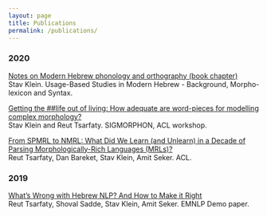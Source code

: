```yaml
---
layout: page
title: Publications
permalink: /publications/
---
```


### 2020
<p><a href="https://benjamins.com/catalog/slcs.210" target="_blank">Notes on Modern Hebrew phonology and orthography (book chapter)</a><br>Stav Klein. Usage-Based Studies in Modern Hebrew - Background, Morpho-lexicon and Syntax.</p>
<p><a href="https://www.aclweb.org/anthology/2020.sigmorphon-1.24/" target="_blank">Getting the ##life out of living: How adequate are word-pieces for modelling complex morphology?</a><br>Stav Klein and Reut Tsarfaty. SIGMORPHON, ACL workshop.</p>
<p><a href="https://www.aclweb.org/anthology/2020.acl-main.660/" target="_blank">From SPMRL to NMRL: What Did We Learn (and Unlearn) in a Decade of Parsing Morphologically-Rich Languages (MRLs)?</a><br>Reut Tsarfaty, Dan Bareket, Stav Klein, Amit Seker. ACL.</p>

### 2019
<p><a href="https://www.aclweb.org/anthology/D19-3044/" target="_blank">What’s Wrong with Hebrew NLP? And How to Make it Right</a><br>Reut Tsarfaty, Shoval Sadde, Stav Klein, Amit Seker. EMNLP Demo paper.</p>
